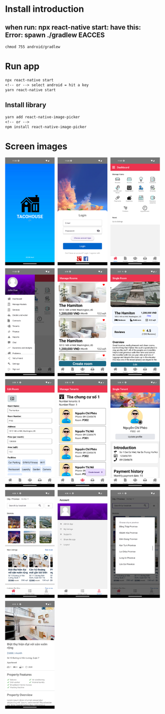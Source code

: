 # Install introduction

## when run: npx react-native start:  have this: Error: spawn ./gradlew EACCES
```agsl
chmod 755 android/gradlew
```

# Run app

```
npx react-native start
<!-- or --> select android = hit a key
yarn react-native start
```

## Install library
```
yarn add react-native-image-picker
<!-- or -->
npm install react-native-image-picker
```

# Screen images
<div style="display: grid; grid-template-columns: repeat(3, 1fr); grid-gap: 10px;">
<img src='./screenshots/Screenshot_1.png' width=280>
<img src='./screenshots/Screenshot_2.png' width=280>
<img src='./screenshots/Screenshot_3.png' width=280>
<img src='./screenshots/Screenshot_4.png' width=280>
<img src='./screenshots/Screenshot_5.png' width=280>
<img src='./screenshots/Screenshot_6.png' width=280>
<img src='./screenshots/Screenshot_7.png' width=280>
<img src='./screenshots/Screenshot_8.png' width=280>
<img src='./screenshots/Screenshot_9.png' width=280>
<img src='./screenshots/Screenshot_10.png' width=280>
<img src='./screenshots/Screenshot_11.png' width=280>
<img src='./screenshots/Screenshot_12.png' width=280>
<img src='./screenshots/Screenshot_13.png' width=280>

</div>